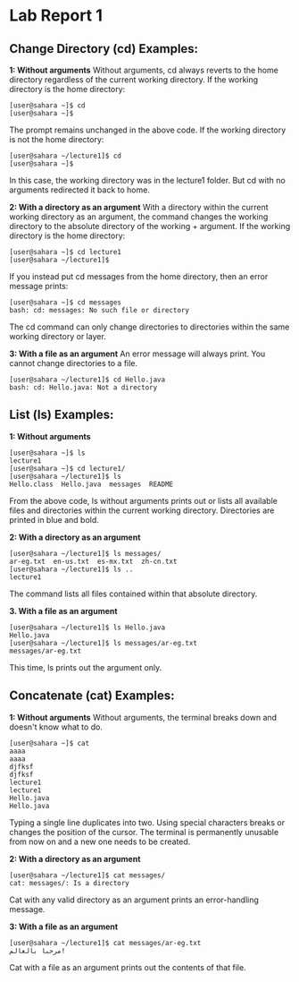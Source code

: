 # Lab Report 1

## Change Directory (cd) Examples:
**1: Without arguments**
Without arguments, cd always reverts to the home directory regardless of the current working directory.
If the working directory is the home directory:
```
[user@sahara ~]$ cd
[user@sahara ~]$
```
The prompt remains unchanged in the above code. If the working directory is not the home directory:
```
[user@sahara ~/lecture1]$ cd
[user@sahara ~]$
```
In this case, the working directory was in the lecture1 folder. But cd with no arguments redirected it back to home. 

**2: With a directory as an argument**
With a directory within the current working directory as an argument, the command changes the working directory to the absolute directory of the working + argument.
If the working directory is the home directory:
```
[user@sahara ~]$ cd lecture1
[user@sahara ~/lecture1]$
```
If you instead put cd messages from the home directory, then an error message prints:
```
[user@sahara ~]$ cd messages
bash: cd: messages: No such file or directory
```
The cd command can only change directories to directories within the same working directory or layer.

**3: With a file as an argument**
An error message will always print. You cannot change directories to a file.
```
[user@sahara ~/lecture1]$ cd Hello.java
bash: cd: Hello.java: Not a directory
```

## List (ls) Examples:
**1: Without arguments**
```
[user@sahara ~]$ ls
lecture1
[user@sahara ~]$ cd lecture1/
[user@sahara ~/lecture1]$ ls
Hello.class  Hello.java  messages  README
```
From the above code, ls without arguments prints out or lists all available files and directories within the current working directory. Directories are printed in blue and bold.

**2: With a directory as an argument**
```
[user@sahara ~/lecture1]$ ls messages/
ar-eg.txt  en-us.txt  es-mx.txt  zh-cn.txt
[user@sahara ~/lecture1]$ ls ..
lecture1
```
The command lists all files contained within that absolute directory. 

**3. With a file as an argument**
```
[user@sahara ~/lecture1]$ ls Hello.java 
Hello.java
[user@sahara ~/lecture1]$ ls messages/ar-eg.txt 
messages/ar-eg.txt
```
This time, ls prints out the argument only.

## Concatenate (cat) Examples:
**1: Without arguments**
Without arguments, the terminal breaks down and doesn't know what to do.
```
[user@sahara ~]$ cat
aaaa
aaaa
djfksf
djfksf
lecture1
lecture1
Hello.java
Hello.java
```
Typing a single line duplicates into two. Using special characters breaks or changes the position of the cursor. The terminal is permanently unusable from now on and a new one needs to be created.

**2: With a directory as an argument**
```
[user@sahara ~/lecture1]$ cat messages/
cat: messages/: Is a directory
```
Cat with any valid directory as an argument prints an error-handling message.

**3: With a file as an argument**
```
[user@sahara ~/lecture1]$ cat messages/ar-eg.txt 
مرحبا بالعالم!
```
Cat with a file as an argument prints out the contents of that file.
